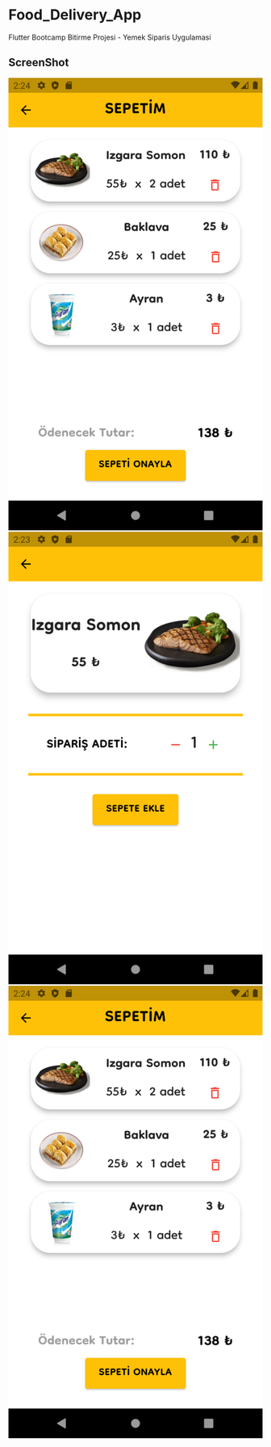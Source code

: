 # Food_Delivery_App

Flutter Bootcamp Bitirme Projesi - Yemek Siparis Uygulamasi

## ScreenShot
![screenshot](https://github.com/gozkamanberkay/Food-Delivery-App/raw/master/screenshots/ShoppingCartPageWithFoods.png)
![screenshot](https://github.com/gozkamanberkay/Food-Delivery-App/raw/master/screenshots/DetailPage.png)
![screenshot](https://github.com/gozkamanberkay/Food-Delivery-App/raw/master/screenshots/ShoppingCartPageWithFoods.png)
